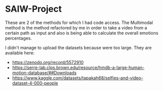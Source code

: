 # SAIW-Project

These are 2 of the methods for which I had code access. The Multimodal method is the method refactored by me in order to take a video from a certain path as input and also is being able to calculate the overall emotions percentages.

I didn't manage to upload the datasets because were too large. They are available here:
- https://zenodo.org/record/5572910
- https://serre-lab.clps.brown.edu/resource/hmdb-a-large-human-motion-database/##Downloads
- https://www.kaggle.com/datasets/tapakah68/selfies-and-video-dataset-4-000-people
